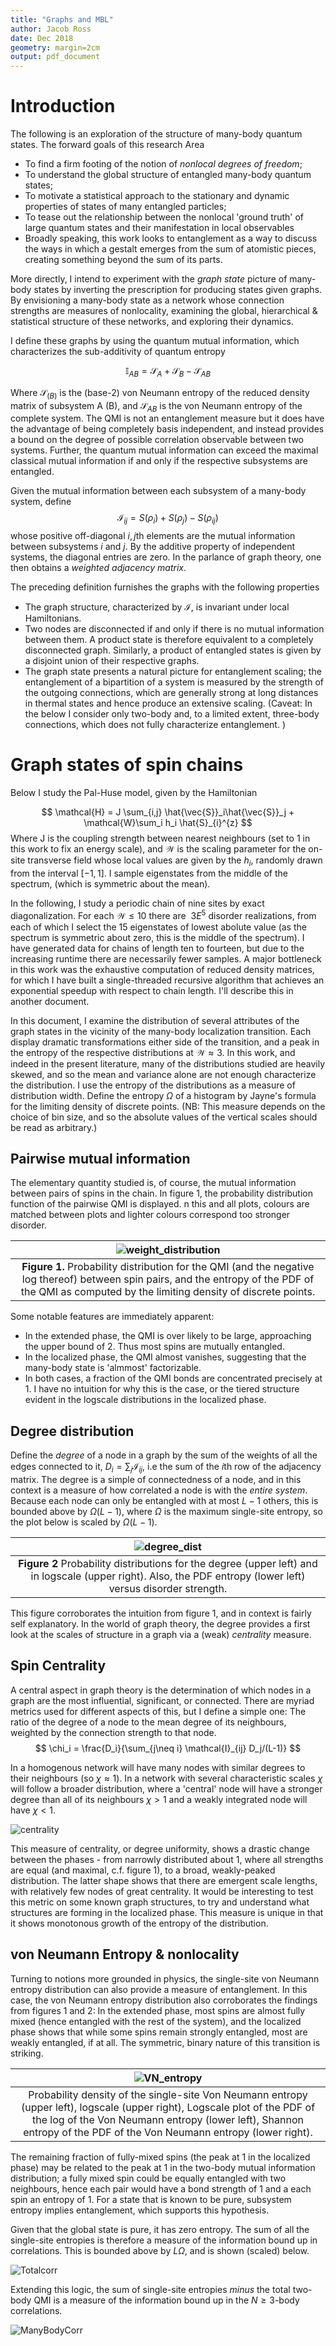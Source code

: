 ```yaml
---
title: "Graphs and MBL"
author: Jacob Ross
date: Dec 2018
geometry: margin=2cm
output: pdf_document
---
```




# Introduction

The following is an exploration of the structure of many-body quantum states. The forward goals of this research Area
* To find a firm footing of the notion of *nonlocal degrees of freedom*;
* To understand the global structure of entangled many-body quantum states;
* To motivate a statistical approach to the stationary and dynamic properties of states of many entangled particles;
* To tease out the relationship between the nonlocal 'ground truth' of large quantum states and their manifestation in local observables
* Broadly speaking, this work looks to entanglement as a way to discuss the ways in which a gestalt emerges from the sum of atomistic pieces, creating something beyond the sum of its parts.

More directly, I intend to experiment with the *graph state* picture of many-body states by inverting the prescription for producing states given graphs. By envisioning a many-body state as a network whose connection strengths are measures of nonlocality, examining the global, hierarchical & statistical structure of these networks, and exploring their dynamics.

I define these graphs by using the quantum mutual information, which characterizes the sub-additivity of quantum entropy

 $$\mathbb{I}_{AB} = \mathcal{S}_A + \mathcal{S}_B - \mathcal{S}_{AB}$$

Where $\mathcal{S}_{(B)}$ is the (base-2) von Neumann entropy of the reduced density matrix of subsystem A (B), and $\mathcal{S}_{AB}$ is the von Neumann entropy of the complete system. The QMI is not an entanglement measure but it does have the advantage of being completely basis independent, and instead provides a bound on the degree of possible correlation observable between two systems. Further, the quantum mutual information can exceed the maximal classical mutual information if and only if the respective subsystems are entangled.

Given the mutual information between each subsystem of a many-body system, define
$$
\mathcal{I}_{ij} = S(\rho_i) + S(\rho_j) - S(\rho_{ij})
$$
whose positive off-diagonal $i,j$th elements are the mutual information between subsystems $i$ and $j$. By the additive property of independent systems, the diagonal entries are zero. In the parlance of graph theory, one then obtains a *weighted adjacency matrix*.

The preceding definition furnishes the graphs with the following properties
* The graph structure, characterized by $\mathcal{I}$, is invariant under local Hamiltonians.
* Two nodes are disconnected if and only if there is no mutual information between them. A product state is therefore equivalent to a completely disconnected graph. Similarly, a product of entangled states is given by a disjoint union of their respective graphs.
* The graph state presents a natural picture for entanglement scaling; the entanglement of a bipartition of a system is measured by the strength of the outgoing connections, which are generally strong at long distances in thermal states and hence produce an extensive scaling. (Caveat: In the below I consider only two-body and, to a limited extent, three-body connections, which does not fully characterize entanglement. )





# Graph states of spin chains

Below I study the Pal-Huse model, given by the Hamiltonian

$$
\mathcal{H} = J \sum_{i,j} \hat{\vec{S}}_i\hat{\vec{S}}_j + \mathcal{W}\sum_i h_i \hat{S}_{i}^{z}
$$
Where J is the coupling strength between nearest neighbours (set to 1 in this work to fix an energy scale), and $\mathcal{W}$ is the scaling parameter for the on-site transverse field whose local values are given by the $h_i$, randomly drawn from the interval $[-1,1]$. I sample eigenstates from the middle of the spectrum, (which is symmetric about the mean).


In the following, I study a periodic chain of nine sites by exact diagonalization. For each $\mathcal{W}\leq10$ there are $~3E^5$ disorder realizations, from each of which I select the 15 eigenstates of lowest abolute value (as the spectrum is symmetric about zero, this is the middle of the spectrum).  I have generated data for chains of length ten to fourteen, but due to the increasing runtime there are necessarily fewer samples. A major bottleneck in this work was the exhaustive computation of reduced density matrices, for which I have built a single-threaded recursive algorithm that achieves an exponential speedup with respect to chain length. I'll describe this in another document.

In this document, I examine the distribution of several attributes of the graph states in the vicinity of the many-body localization transition. Each display dramatic transformations either side of the transition, and a peak in the entropy of the respective distributions at $\mathcal{W}\approx 3$. In this work, and indeed in the present literature, many of the distributions studied are heavily skewed, and so the mean and variance alone are not enough characterize the distribution. I use the entropy of the distributions as a measure of distribution width. Define the entropy $\Omega$ of a histogram by Jayne's formula for the limiting density of discrete points. (NB: This measure depends on the choice of bin size, and so the absolute values of the vertical scales should be read as arbitrary.)

## Pairwise mutual information

The elementary quantity studied is, of course, the mutual information between pairs of spins in the chain. In figure 1, the probability distribution function of the pairwise QMI is displayed. n this and all plots, colours are matched between plots and lighter colours correspond too stronger disorder.

| ![weight_distribution](C:/Users/jaker/Documents/Projects/ent_loc/ent_loc/ref/fig/L9/01_Weight_distribution.png) |
|:--:|
**Figure 1.** Probability distribution for the QMI (and the negative log thereof) between spin pairs, and the entropy of the PDF of the QMI as computed by the limiting density of discrete points. |

Some notable features are immediately apparent:
* In the extended phase, the QMI is over likely to be large, approaching the upper bound of $2$. Thus most spins are mutually entangled.
* In the localized phase, the QMI almost vanishes, suggesting that the many-body state is 'almmost' factorizable.
* In both cases, a fraction of the QMI bonds are concentrated precisely at 1. I have no intuition for why this is the case, or the tiered structure evident in the logscale distributions in the localized phase.


## Degree distribution

Define the *degree* of a node in a graph by the sum of the weights of all the edges connected to it, $D_i = \sum_j \mathcal{I}_{ij}$, i.e the sum of the $i$th row of the adjacency matrix. The degree is a simple of connectedness of a node, and in this context is a measure of how correlated a node is with the *entire system*. Because each node can only be entangled with at most $L-1$ others, this is bounded above by $\Omega (L-1)$, where $\Omega$ is the maximum single-site entropy, so the plot below is scaled by $\Omega(L-1)$.

|![degree_dist](C:/Users/jaker/Documents/Projects/ent_loc/ent_loc/ref/fig/L9/02_degree_distribtion.png)|
|:--:|
**Figure 2** Probability distributions for the degree (upper left) and in logscale (upper right). Also, the PDF entropy (lower left) versus disorder strength.|

This figure corroborates the intuition from figure 1, and in context is fairly self explanatory. In the world of graph theory, the degree provides a first look at the scales of structure in a graph via a (weak) *centrality* measure.

## Spin Centrality

A central aspect in graph theory is the determination of which nodes in a graph are the most influential, significant, or connected. There are myriad metrics used for different aspects of this, but I define a simple one: The ratio of the degree of a node to the mean degree of its neighbours, weighted by the connection strength to that node.  
$$
\chi_i = \frac{D_i}{\sum_{j\neq i} \mathcal{I}_{ij} D_j/(L-1)}
$$

In a homogenous network will have many nodes with similar degrees to their neighbours (so $\chi\approx 1$). In a network with several characteristic scales $\chi$ will follow a broader distribution, where a 'central' node will have a stronger degree than all of its neighbours $\chi>1$ and a weakly integrated node will have $\chi<1$.

![centrality](C:/Users/jaker/Documents/Projects/ent_loc/ent_loc/ref/fig/L9/03_node_centrality.png)

This measure of centrality, or degree uniformity, shows a drastic change between the phases - from narrowly distributed about 1, where all strengths are equal (and maximal, c.f. figure 1), to a broad, weakly-peaked distribution. The latter shape shows that there are emergent scale lengths, with relatively few nodes of great centrality. It would be interesting to test this metric on some known graph structures, to try and understand what structures are forming in the localized phase. This measure is unique in that it shows monotonous growth of the entropy of the distribution.

## von Neumann Entropy & nonlocality

Turning to notions more grounded in physics, the single-site von Neumann entropy distribution can also provide a measure of entanglement. In this case, the von Neumann entropy distribution also corroborates the findings from figures $1$ and $2$: In the extended phase, most spins are almost fully mixed (hence entangled with the rest of the system), and the localized phase shows that while some spins remain strongly entangled, most are weakly entangled, if at all. The symmetric, binary nature of this transition is striking.

|![VN_entropy](C:/Users/jaker/Documents/Projects/ent_loc/ent_loc/ref/fig/L9/04_Single-site_entropy.png)|
|:--:|
Probability density of the single-site Von Neumann entropy (upper left), logscale (upper right), Logscale plot of the PDF of the log of the Von Neumann entropy (lower left), Shannon entropy of the PDF of the Von Neumann entropy (lower right).|

The remaining fraction of fully-mixed spins (the peak at 1 in the localized phase) may be related to the peak at $1$ in the two-body mutual information distribution; a fully mixed spin could be equally entangled with two neighbours, hence each pair would have a bond strength of $1$ and a each spin an entropy of $1$. For a state that is known to be pure, subsystem entropy implies entanglement, which supports this hypothesis.

Given that the global state is pure, it has zero entropy. The sum of all the single-site entropies is therefore a measure of the information bound up in correlations. This is bounded above by $L\Omega$, and is shown (scaled) below.

![Totalcorr](C:/Users/jaker/Documents/Projects/ent_loc/ent_loc/ref/fig/L9/05_Aleph_trace.png)

Extending this logic, the sum of single-site entropies *minus* the total two-body QMI is a measure of the information bound up in the $N\geq 3$-body correlations.

![ManyBodyCorr](C:/Users/jaker/Documents/Projects/ent_loc/ent_loc/ref/fig/L9/06_Total_higher_correlations.png)
